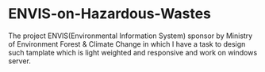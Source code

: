 # ENVIS-on-Hazardous-Wastes
The project ENVIS(Environmental Information System) sponsor by Ministry of  Environment Forest &amp; Climate Change in which I have a task to design such tamplate which is light weighted and responsive and work on windows server. 
